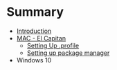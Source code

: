 # Summary

* [Introduction](README.md)
* [MAC - El Capitan](mac_-_el_capitan.md)
   * [Setting Up .profile](setting_up_profile.md)
   * [Setting up package manager](setting_up_package_manager.md)
* Windows 10

